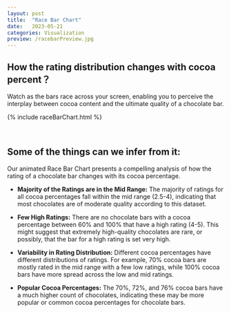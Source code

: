 ```yaml
---
layout: post
title:  "Race Bar Chart"
date:   2023-05-21 
categories: Visualization
preview: /racebarPreview.jpg
---
```



## How the rating distribution changes with cocoa percent？

Watch as the bars race across your screen, enabling you to perceive the interplay between cocoa content and the ultimate quality of a chocolate bar.

{% include raceBarChart.html %} 

<br>

## Some of the things can we infer from it:
Our animated Race Bar Chart presents a compelling analysis of how the rating of a chocolate bar changes with its cocoa percentage.
- **Majority of the Ratings are in the Mid Range:** The majority of ratings for all cocoa percentages fall within the mid range (2.5-4), indicating that most chocolates are of moderate quality according to this dataset.

- **Few High Ratings:** There are no chocolate bars with a cocoa percentage between 60% and 100% that have a high rating (4-5). This might suggest that extremely high-quality chocolates are rare, or possibly, that the bar for a high rating is set very high.

- **Variability in Rating Distribution:** Different cocoa percentages have different distributions of ratings. For example, 70% cocoa bars are mostly rated in the mid range with a few low ratings, while 100% cocoa bars have more spread across the low and mid ratings.

- **Popular Cocoa Percentages:** The 70%, 72%, and 76% cocoa bars have a much higher count of chocolates, indicating these may be more popular or common cocoa percentages for chocolate bars.